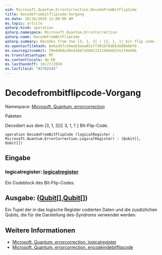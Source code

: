 ```yaml
---
uid: Microsoft.Quantum.ErrorCorrection.DecodeFromBitFlipCode
title: Decodefrombitflipcode-Vorgang
ms.date: 10/26/2020 12:00:00 AM
ms.topic: article
qsharp.kind: operation
qsharp.namespace: Microsoft.Quantum.ErrorCorrection
qsharp.name: DecodeFromBitFlipCode
qsharp.summary: Decodes from the [3, 1, 3] / ⟦3, 1, 1⟧ bit-flip code.
ms.openlocfilehash: be6ad5fce9eeb3eea031ff301b78dbb3680b66f0
ms.sourcegitcommit: 29e0d88a30e4166fa580132124b0eb57e1f0e986
ms.translationtype: MT
ms.contentlocale: de-DE
ms.lasthandoff: 10/27/2020
ms.locfileid: "92702545"
---
```

# <a name="decodefrombitflipcode-operation"></a>Decodefrombitflipcode-Vorgang

Namespace: [Microsoft. Quantum. errorcorrection](xref:Microsoft.Quantum.ErrorCorrection)

Paketen [](https://nuget.org/packages/)


Decodiert aus dem [3, 1, 3]/⟦ 3, 1, 1 ⟧ Bit-Flip-Code.

```qsharp
operation DecodeFromBitFlipCode (logicalRegister : Microsoft.Quantum.ErrorCorrection.LogicalRegister) : (Qubit[], Qubit[])
```


## <a name="input"></a>Eingabe

### <a name="logicalregister--logicalregister"></a>logicalregister: [logicalregister](xref:Microsoft.Quantum.ErrorCorrection.LogicalRegister)

Ein Codeblock des Bit-Flip-Codes.



## <a name="output--qubitqubit"></a>Ausgabe: ([Qubit](xref:microsoft.quantum.lang-ref.qubit)[],[Qubit](xref:microsoft.quantum.lang-ref.qubit)[])

Ein Tupel der in das logische Register codierten Daten und die zusätzlichen Qubits, die für die Darstellung des-Syndroms verwendet werden.

## <a name="see-also"></a>Weitere Informationen

- [Microsoft. Quantum. errorcorrection. logicalregister](xref:Microsoft.Quantum.ErrorCorrection.LogicalRegister)
- [Microsoft. Quantum. errorcorrection. encodeindebitflipcode](xref:Microsoft.Quantum.ErrorCorrection.EncodeIntoBitFlipCode)